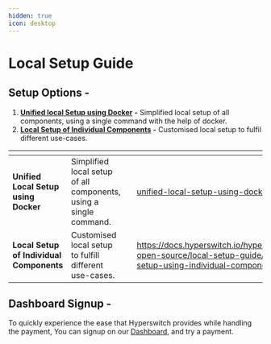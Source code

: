 ```yaml
---
hidden: true
icon: desktop
---
```


# Local Setup Guide

## Setup Options -&#x20;

1. [**Unified local Setup using Docker**](overview/unified-local-setup-using-docker.md) **-** Simplified local setup of all components, using a single command with the help of docker.
2. [**Local Setup of Individual Components**](overview/local-setup-using-individual-components/) **-** Customised local setup to fulfil different use-cases.

<table data-card-size="large" data-view="cards"><thead><tr><th></th><th></th><th data-hidden></th><th data-hidden data-card-target data-type="content-ref"></th><th data-hidden data-card-cover data-type="files"></th></tr></thead><tbody><tr><td><strong>Unified Local Setup using Docker</strong></td><td>Simplified local setup of all components, using a single command.</td><td></td><td><a href="overview/unified-local-setup-using-docker.md">unified-local-setup-using-docker.md</a></td><td><a href="../.gitbook/assets/HS x Docker.png">HS x Docker.png</a></td></tr><tr><td><strong>Local Setup of Individual Components</strong></td><td>Customised local setup to fulfill different use-cases.</td><td></td><td><a href="https://docs.hyperswitch.io/hyperswitch-open-source/local-setup-guide/local-setup-using-individual-components">https://docs.hyperswitch.io/hyperswitch-open-source/local-setup-guide/local-setup-using-individual-components</a></td><td><a href="../.gitbook/assets/HS + Components (3).png">HS + Components (3).png</a></td></tr></tbody></table>

## Dashboard Signup -&#x20;

To quickly experience the ease that Hyperswitch provides while handling the payment, You can signup on our [Dashboard](https://app.hyperswitch.io/), and try a payment.
